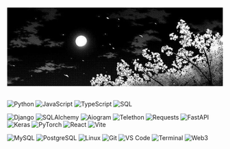 ![Header](https://github.com/Ekzime/Ekzime/blob/main/assets/7ebfa6019cd7901d143aac632467e7a7.jpg)

## 
<!-- LANGUAGES -->
![Python](https://img.shields.io/badge/_-Python-black?style=for-the-badge&logo=python&labelColor=3776AB&logoColor=white)
![JavaScript](https://img.shields.io/badge/_-JavaScript-black?style=for-the-badge&logo=javascript&labelColor=F7DF1E&logoColor=black)
![TypeScript](https://img.shields.io/badge/_-TypeScript-black?style=for-the-badge&logo=typescript&labelColor=3178C6&logoColor=white)
![SQL](https://img.shields.io/badge/_-SQL-black?style=for-the-badge&logo=mysql&labelColor=4479A1&logoColor=white)

<!-- FRAMEWORKS -->
![Django](https://img.shields.io/badge/_-Django-black?style=for-the-badge&logo=django&labelColor=092E20&logoColor=white)
![SQLAlchemy](https://img.shields.io/badge/_-SQLAlchemy-black?style=for-the-badge&logo=sqlalchemy&labelColor=CA4245&logoColor=white)
![Aiogram](https://img.shields.io/badge/_-Aiogram-black?style=for-the-badge&logo=telegram&labelColor=0088cc&logoColor=white)
![Telethon](https://img.shields.io/badge/_-Telethon-black?style=for-the-badge&logo=telegram&labelColor=2CA5E0&logoColor=white)
![Requests](https://img.shields.io/badge/_-Requests-black?style=for-the-badge&logo=python&labelColor=20232A&logoColor=white)
![FastAPI](https://img.shields.io/badge/_-FastAPI-black?style=for-the-badge&logo=fastapi&labelColor=20232A&logoColor=white)
![Keras](https://img.shields.io/badge/_-Keras-black?style=for-the-badge&logo=keras&labelColor=D00000&logoColor=white)
![PyTorch](https://img.shields.io/badge/_-PyTorch-black?style=for-the-badge&logo=pytorch&labelColor=EE4C2C&logoColor=white)
![React](https://img.shields.io/badge/_-React-black?style=for-the-badge&logo=react&labelColor=61DAFB&logoColor=black)
![Vite](https://img.shields.io/badge/_-Vite-black?style=for-the-badge&logo=vite&labelColor=646CFF&logoColor=white)

<!-- TOOLS -->
![MySQL](https://img.shields.io/badge/_-MySQL-black?style=for-the-badge&logo=mysql&labelColor=005C84&logoColor=white)
![PostgreSQL](https://img.shields.io/badge/_-PostgreSQL-black?style=for-the-badge&logo=postgresql&labelColor=20232A&logoColor=white)
![Linux](https://img.shields.io/badge/_-Linux-black?style=for-the-badge&logo=linux&labelColor=ffffff&logoColor=black)
![Git](https://img.shields.io/badge/_-Git-black?style=for-the-badge&logo=git&labelColor=F05032&logoColor=white)
![VS Code](https://img.shields.io/badge/_-VS_Code-black?style=for-the-badge&logo=visualstudiocode&labelColor=007ACC&logoColor=white)
![Terminal](https://img.shields.io/badge/_-Terminal-black?style=for-the-badge&logo=gnometerminal&labelColor=4EAA25&logoColor=white)
![Web3](https://img.shields.io/badge/_-Web3-black?style=for-the-badge&logo=ethereum&labelColor=627EEA&logoColor=white)
